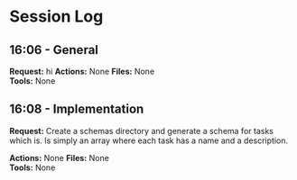 # Session Log

## 16:06 - General
**Request:** hi
**Actions:** None
**Files:** None  
**Tools:** None


## 16:08 - Implementation
**Request:** Create a schemas directory and generate a schema for tasks which is. Is simply an array where each task has a name and a description.

**Actions:** None
**Files:** None  
**Tools:** None

